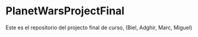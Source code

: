 # PlanetWarsProjectFinal
Este es el repositorio del projecto final de curso, (Biel, Adghir, Marc, Miguel)
